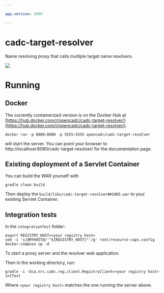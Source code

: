 ```yaml
---

app.version: 1005

---
```



# cadc-target-resolver
Name resolving proxy that calls multiple target name resolvers.

<a href="https://travis-ci.org/opencadc/cadc-target-resolver"><img src="https://travis-ci.org/opencadc/cadc-target-resolver.svg?branch=master" /></a>


# Running

## Docker

The currently containerized version is on the Docker Hub at [https://hub.docker.com/r/opencadc/cadc-target-resolver/](https://hub.docker.com/r/opencadc/cadc-target-resolver/).

```
docker run -p 8080:8080 -p 5555:5555 opencadc/cadc-target-resolver
```

will start the server.  You can point your browser to http://localhost:8080/cadc-target-resolver/ for the documentation page.

## Existing deployment of a Servlet Container

You can build the WAR yourself with

```
gradle clean build
```

Then deploy the `build/libs/cadc-target-resolver##1005.war` to your existing Servlet Container.


## Integration tests

In the `integrationTest` folder:

```
export REGISTRY_HOST=<your registry host>
sed -i 's/@MYHOST@/'"${REGISTRY_HOST}"'/g' root/resource-caps.config
docker-compose up -d
```

To start a proxy server and the resolver web application.

Then in the working directory, run:

```
gradle -i -Dca.nrc.cadc.reg.client.RegistryClient=<your registry host> intTest
```

Where `<your registry host>` matches the one running the server above.
